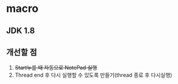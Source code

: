 # macro

## JDK 1.8

## 개선할 점
1. ~~Start누를 때 자동으로 NotePad 실행~~ 
2. Thread end 후 다시 실행할 수 있도록 만들기(thread 종료 후 다시실행) 

